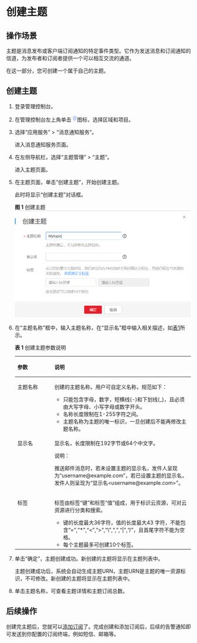 # 创建主题<a name="zh-cn_topic_0085216039"></a>

## 操作场景<a name="zh-cn_topic_0043961401_section5231877317314"></a>

主题是消息发布或客户端订阅通知的特定事件类型。它作为发送消息和订阅通知的信道，为发布者和订阅者提供一个可以相互交流的通道。

在这一部分，您可创建一个属于自己的主题。

## 创建主题<a name="section1076552614204"></a>

1.  登录管理控制台。
2.  在管理控制台左上角单击![](figures/定位图标.png)图标，选择区域和项目。
3.  选择“应用服务” \> “消息通知服务”。

    进入消息通知服务页面。

4.  在左侧导航栏，选择“主题管理” \> “主题”。

    进入主题页面。

5.  在主题页面，单击“创建主题”，开始创建主题。

    此时将显示“创建主题”对话框。

    **图 1**  创建主题<a name="fig137721726202010"></a>  
    ![](figures/创建主题.png "创建主题")

6.  在“主题名称”框中，输入主题名称，在“显示名”框中输入相关描述，如[表1](#table2780162682018)所示。

    **表 1**  创建主题参数说明

    <a name="table2780162682018"></a>
    <table><thead align="left"><tr id="row11780182617204"><th class="cellrowborder" valign="top" width="21%" id="mcps1.2.3.1.1"><p id="p147801826132010"><a name="p147801826132010"></a><a name="p147801826132010"></a><strong id="b1878062619207"><a name="b1878062619207"></a><a name="b1878062619207"></a>参数</strong></p>
    </th>
    <th class="cellrowborder" valign="top" width="79%" id="mcps1.2.3.1.2"><p id="p2780142692015"><a name="p2780142692015"></a><a name="p2780142692015"></a><strong id="b15783162622013"><a name="b15783162622013"></a><a name="b15783162622013"></a>说明</strong></p>
    </th>
    </tr>
    </thead>
    <tbody><tr id="row10787102682020"><td class="cellrowborder" valign="top" width="21%" headers="mcps1.2.3.1.1 "><p id="p1778702662011"><a name="p1778702662011"></a><a name="p1778702662011"></a>主题名称</p>
    </td>
    <td class="cellrowborder" valign="top" width="79%" headers="mcps1.2.3.1.2 "><p id="p6787192642019"><a name="p6787192642019"></a><a name="p6787192642019"></a>创建的主题名称，用户可自定义名称，规范如下：</p>
    <a name="ul177876268209"></a><a name="ul177876268209"></a><ul id="ul177876268209"><li>只能包含字母，数字，短横线(-)和下划线(_)，且必须由大写字母、小写字母或数字开头。</li><li>名称长度限制在1-255字符之间。</li><li>主题名称为主题的唯一标识，一旦创建后不能再修改主题名称。</li></ul>
    </td>
    </tr>
    <tr id="row19787112612020"><td class="cellrowborder" valign="top" width="21%" headers="mcps1.2.3.1.1 "><p id="p178782682011"><a name="p178782682011"></a><a name="p178782682011"></a>显示名</p>
    </td>
    <td class="cellrowborder" valign="top" width="79%" headers="mcps1.2.3.1.2 "><p id="p19788122617205"><a name="p19788122617205"></a><a name="p19788122617205"></a>显示名，长度限制在192字节或64个中文字。</p>
    <div class="note" id="note6788626122014"><a name="note6788626122014"></a><a name="note6788626122014"></a><span class="notetitle"> 说明： </span><div class="notebody"><p id="p1378862614208"><a name="p1378862614208"></a><a name="p1378862614208"></a>推送邮件消息时，若未设置主题的显示名，发件人呈现为“username@example.com”，若已设置主题的显示名，发件人则呈现为“显示名&lt;username@example.com&gt;”。</p>
    </div></div>
    </td>
    </tr>
    <tr id="row1078920269206"><td class="cellrowborder" valign="top" width="21%" headers="mcps1.2.3.1.1 "><p id="p18789122662014"><a name="p18789122662014"></a><a name="p18789122662014"></a>标签</p>
    </td>
    <td class="cellrowborder" valign="top" width="79%" headers="mcps1.2.3.1.2 "><p id="p137907264203"><a name="p137907264203"></a><a name="p137907264203"></a>标签由标签“键”和标签“值”组成，用于标识云资源，可对云资源进行分类和搜索。</p>
    <a name="ul6790126172016"></a><a name="ul6790126172016"></a><ul id="ul6790126172016"><li>键的长度最大36字符，值的长度最大43 字符，不能包含“=”,“*”,“&lt;”,“&gt;”,“\”,“,”,“|”,“/”，且首尾字符不能为空格。</li><li>每个主题最多可创建10个标签。</li></ul>
    </td>
    </tr>
    </tbody>
    </table>

7.  单击“确定”，主题创建成功。新创建的主题将显示在主题列表中。

    主题创建成功后，系统会自动生成主题URN，主题URN是主题的唯一资源标识，不可修改。新创建的主题将显示在主题列表中。

8.  单击主题名称，可查看主题详情和主题订阅总数。

## 后续操作<a name="section18957020115719"></a>

创建完主题后，您就可以[添加订阅](添加订阅.md)了。完成创建和添加订阅后，后续的告警通知即可发送到你配置的订阅终端，例如短信、邮箱等。

